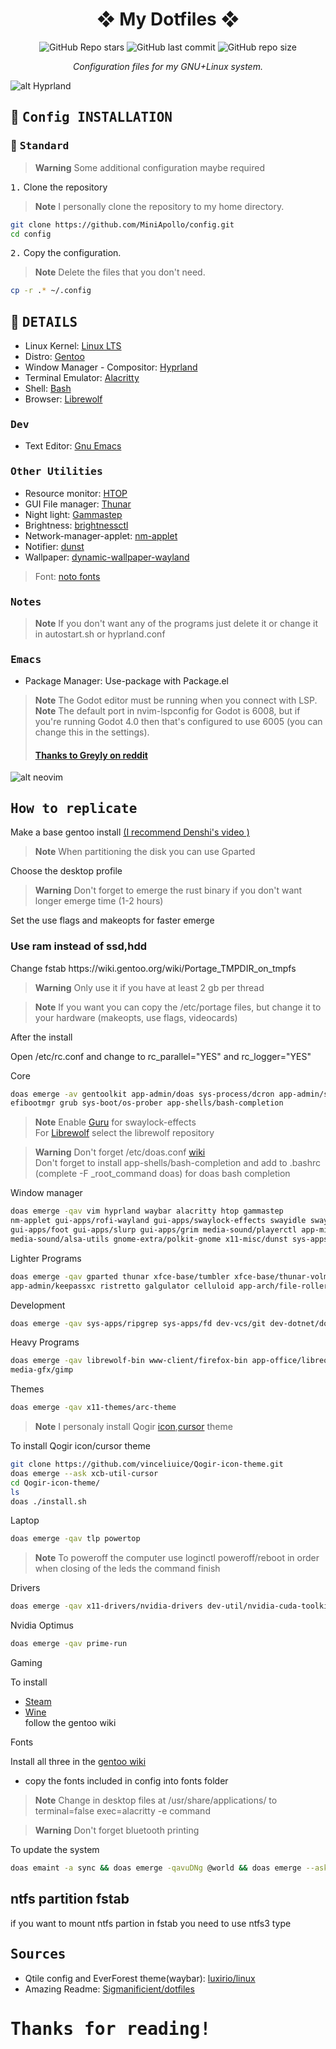<div align="center">

# ❖ My Dotfiles ❖

![GitHub Repo stars](https://img.shields.io/github/stars/MiniApollo/config?style=for-the-badge&labelColor=1B2330&color=807EDD) ![GitHub last commit](https://img.shields.io/github/last-commit/MiniApollo/config?style=for-the-badge&labelColor=1B2330&color=807EDD) ![GitHub repo size](https://img.shields.io/github/repo-size/MiniApollo/config?style=for-the-badge&labelColor=1B2330&color=807EDD)

*Configuration files for my GNU+Linux system.*

</div>

![alt Hyprland](https://github.com/MiniApollo/config/blob/main/images/windowManager/4_hyprland.png)

## :wrench: <samp>Config INSTALLATION</samp>

### :paperclip: <samp>Standard</samp>

> **Warning**
> Some additional configuration maybe required

<kbd>1.</kbd> Clone the repository

> **Note**
> I personally clone the repository to my home directory.
```bash
git clone https://github.com/MiniApollo/config.git
cd config
```
<kbd>2.</kbd> Copy the configuration.
> **Note**
> Delete the files that you don't need.
```bash
cp -r .* ~/.config
```

## :bookmark_tabs: <samp>DETAILS</samp>


- Linux Kernel: [Linux LTS](https://www.kernel.org)
- Distro: [Gentoo](https://www.gentoo.org)
- Window Manager - Compositor: [Hyprland](https://hyprland.org/)
- Terminal Emulator: [Alacritty](https://github.com/alacritty/alacritty)
- Shell: [Bash](https://www.gnu.org/software/bash)
- Browser: [Librewolf](https://librewolf.net)

### <samp>Dev</samp>

- Text Editor: [Gnu Emacs](https://www.gnu.org/software/emacs/)

### <samp>Other Utilities</samp>

- Resource monitor: [HTOP](https://htop.dev)
- GUI File manager: [Thunar](https://docs.xfce.org/xfce/thunar/start)
- Night light: [Gammastep](https://wiki.archlinux.org/title/backlight#Wayland)
- Brightness: [brightnessctl](https://wiki.archlinux.org/title/backlight#Backlight_utilities)
- Network-manager-applet: [nm-applet](https://wiki.archlinux.org/title/NetworkManager)
- Notifier: [dunst](https://dunst-project.org)
- Wallpaper: [dynamic-wallpaper-wayland](https://github.com/MiniApollo/dynamic-wallpaper-wayland)

> Font: [noto fonts](https://wiki.gentoo.org/wiki/Fonts)
### <samp>Notes</samp>
> **Note**
> If you don't want any of the programs just delete it or change it in autostart.sh or hyprland.conf 

### <samp>Emacs</samp>

- Package Manager: Use-package with Package.el

> **Note**
> The Godot editor must be running when you connect with LSP.
> **Note**
> The default port in nvim-lspconfig for Godot is 6008, but if you're running Godot 4.0 then that's configured to use 6005 (you can change this in the  settings).<br>
> #### [Thanks to Greyly on reddit](https://www.reddit.com/r/godot/comments/sexkij/state_of_neovim_support_in_2022)

![alt neovim](https://github.com/MiniApollo/config/blob/main/images/editor/3_Emacs.png)

## <samp>How to replicate</samp>

Make a base gentoo install [(I recommend Denshi's video )](https://www.youtube.com/watch?v=J7W9MItUSGw) <br>

> **Note**
> When partitioning the disk you can use Gparted 

Choose the desktop profile 
> **Warning**
> Don't forget to emerge the rust binary if you don't want longer emerge time (1-2 hours)

Set the use flags and makeopts for faster emerge

<h3>Use ram instead of ssd,hdd</h3>
Change fstab https://wiki.gentoo.org/wiki/Portage_TMPDIR_on_tmpfs

> **Warning**
> Only use it if you have at least 2 gb per thread 

> **Note**
> If you want you can copy the /etc/portage files, but change it to your hardware (makeopts, use flags, videocards) 

After the install

Open /etc/rc.conf and change to rc_parallel="YES" and rc_logger="YES" 

Core
```bash
doas emerge -av gentoolkit app-admin/doas sys-process/dcron app-admin/sysklogd net-misc/networkmanager
efibootmgr grub sys-boot/os-prober app-shells/bash-completion
```
> **Note**
> Enable [Guru](https://wiki.gentoo.org/wiki/Project:GURU/Information_for_End_Users) for swaylock-effects <br>
> For [Librewolf](https://wiki.gentoo.org/wiki/LibreWolf) select the librewolf repository 

> **Warning**
> Don't forget /etc/doas.conf [wiki](https://wiki.gentoo.org/wiki/Doas)  <br>
> Don't forget to install app-shells/bash-completion and add to .bashrc (complete -F _root_command doas) for doas bash completion

Window manager
```bash
doas emerge -qav vim hyprland waybar alacritty htop gammastep
nm-applet gui-apps/rofi-wayland gui-apps/swaylock-effects swayidle swaybg gui-apps/wl-clipboard
gui-apps/foot gui-apps/slurp gui-apps/grim media-sound/playerctl app-misc/brightnessctl gui-libs/xdg-desktop-portal-hyprland
media-sound/alsa-utils gnome-extra/polkit-gnome x11-misc/dunst sys-apps/xdg-desktop-portal-gtk
```

Lighter Programs
```bash
doas emerge -qav gparted thunar xfce-base/tumbler xfce-base/thunar-volman media-gfx/raw-thumbnailer
app-admin/keepassxc ristretto galgulator celluloid app-arch/file-roller net-misc/yt-dlp cmus
```

Development
```bash
doas emerge -qav sys-apps/ripgrep sys-apps/fd dev-vcs/git dev-dotnet/dotnet-sdk-bin
```

Heavy Programs

```bash
doas emerge -qav librewolf-bin www-client/firefox-bin app-office/libreoffice-bin mail-client/thunderbird-bin
media-gfx/gimp
```
Themes
```bash
doas emerge -qav x11-themes/arc-theme
```
> **Note**
> I personaly install Qogir [icon](https://github.com/vinceliuice/Qogir-icon-theme),[cursor](https://github.com/vinceliuice/Qogir-icon-theme/tree/master/src/cursors) theme

To install Qogir icon/cursor theme
```bash
git clone https://github.com/vinceliuice/Qogir-icon-theme.git
doas emerge --ask xcb-util-cursor
cd Qogir-icon-theme/
ls
doas ./install.sh
```
Laptop
```bash
doas emerge -qav tlp powertop
```
> **Note**
> To poweroff the computer use loginctl poweroff/reboot in order when closing of the leds the command finish

Drivers
```bash
doas emerge -qav x11-drivers/nvidia-drivers dev-util/nvidia-cuda-toolkit media-libs/libva-intel-media-driver
```
Nvidia Optimus 
```bash
doas emerge -qav prime-run
```
Gaming 

To install  
- [Steam](https://wiki.gentoo.org/wiki/Steam)
- [Wine](https://wiki.gentoo.org/wiki/Wine) <br>
follow the gentoo wiki

Fonts

Install all three in the [gentoo wiki](https://wiki.gentoo.org/wiki/Fonts#Additional_package_considerations)
+ copy the fonts included in config into fonts folder  
> **Note**
> Change in desktop files at /usr/share/applications/ to terminal=false exec=alacritty -e command

> **Warning**
> Don't forget bluetooth printing
 
To update the system 
```bash
doas emaint -a sync && doas emerge -qavuDNg @world && doas emerge --ask --depclean && doas eclean-dist -d && doas eclean-pkg -d && doas eclean-kernel -n 2 && flatpak update
```

<h2>ntfs partition fstab</h2>
if you want to mount ntfs partion in fstab you need to use ntfs3 type

## <samp>Sources</samp>

- Qtile config and EverForest theme(waybar): [luxirio/linux](https://github.com/luxirio/linux/tree/master/arco_dotfiles)
- Amazing Readme: [Sigmanificient/dotfiles](https://github.com/Sigmanificient/dotfiles)

# <samp>Thanks for reading!</samp>
